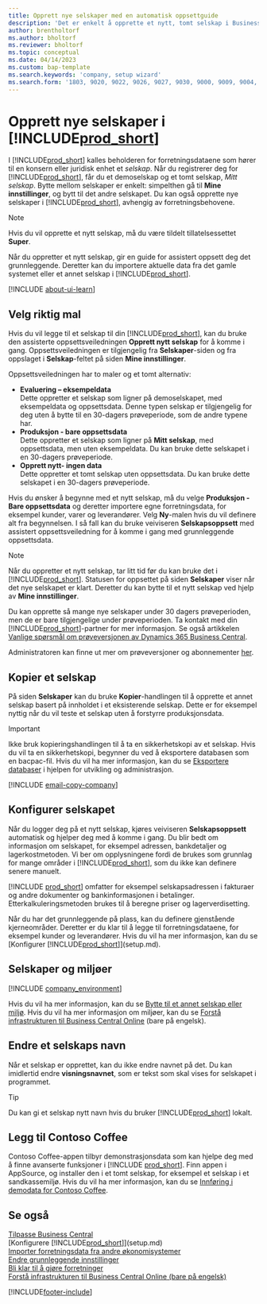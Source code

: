 ```yaml
---
title: Opprett nye selskaper med en automatisk oppsettguide
description: 'Det er enkelt å opprette et nytt, tomt selskap i Business Central. En guide for assistert oppsett hjelper deg gjennom trinnene, og du kan importere forretningsdataene.'
author: brentholtorf
ms.author: bholtorf
ms.reviewer: bholtorf
ms.topic: conceptual
ms.date: 04/14/2023
ms.custom: bap-template
ms.search.keywords: 'company, setup wizard'
ms.search.form: '1803, 9020, 9022, 9026, 9027, 9030, 9000, 9009, 9004, 9005, 9024, 9006, 9007, 9010, 9016, 9017'
---
```

# Opprett nye selskaper i [!INCLUDE[prod_short](includes/prod_short.md)]

I [!INCLUDE[prod_short](includes/prod_short.md)] kalles beholderen for forretningsdataene som hører til en konsern eller juridisk enhet et *selskap*. Når du registrerer deg for [!INCLUDE[prod_short](includes/prod_short.md)], får du et demoselskap og et tomt selskap, *Mitt selskap*. Bytte mellom selskaper er enkelt: simpelthen gå til **Mine innstillinger**, og bytt til det andre selskapet. Du kan også opprette nye selskaper i [!INCLUDE[prod_short](includes/prod_short.md)], avhengig av forretningsbehovene.  

> [!NOTE]
> Hvis du vil opprette et nytt selskap, må du være tildelt tillatelsessettet **Super**.

Når du oppretter et nytt selskap, gir en guide for assistert oppsett deg det grunnleggende. Deretter kan du importere aktuelle data fra det gamle systemet eller et annet selskap i [!INCLUDE[prod_short](includes/prod_short.md)].  

[!INCLUDE [about-ui-learn](includes/about-ui-learn.md)]

## Velg riktig mal

Hvis du vil legge til et selskap til din [!INCLUDE[prod_short](includes/prod_short.md)], kan du bruke den assisterte oppsettsveiledningen **Opprett nytt selskap** for å komme i gang. Oppsettsveiledningen er tilgjengelig fra **Selskaper**-siden og fra oppslaget i **Selskap**-feltet på siden **Mine innstillinger**.  

Oppsettsveiledningen har to maler og et tomt alternativ:

- **Evaluering – eksempeldata**  
    Dette oppretter et selskap som ligner på demoselskapet, med eksempeldata og oppsettsdata. Denne typen selskap er tilgjengelig for deg uten å bytte til en 30-dagers prøveperiode, som de andre typene har.  
- **Produksjon - bare oppsettsdata**  
    Dette oppretter et selskap som ligner på **Mitt selskap**, med oppsettsdata, men uten eksempeldata. Du kan bruke dette selskapet i en 30-dagers prøveperiode.  
- **Opprett nytt- ingen data**  
    Dette oppretter et tomt selskap uten oppsettsdata. Du kan bruke dette selskapet i en 30-dagers prøveperiode.  

Hvis du ønsker å begynne med et nytt selskap, må du velge **Produksjon - Bare oppsettsdata** og deretter importere egne forretningsdata, for eksempel kunder, varer og leverandører. Velg **Ny**-malen hvis du vil definere alt fra begynnelsen. I så fall kan du bruke veiviseren **Selskapsoppsett** med assistert oppsettsveiledning for å komme i gang med grunnleggende oppsettsdata.  

> [!NOTE]  
> Når du oppretter et nytt selskap, tar litt tid før du kan bruke det i [!INCLUDE[prod_short](includes/prod_short.md)]. Statusen for oppsettet på siden **Selskaper** viser når det nye selskapet er klart. Deretter du kan bytte til et nytt selskap ved hjelp av **Mine innstillinger**.  

Du kan opprette så mange nye selskaper under 30 dagers prøveperioden, men de er bare tilgjengelige under prøveperioden. Ta kontakt med din [!INCLUDE[prod_short](includes/prod_short.md)]-partner for mer informasjon. Se også artikkelen [Vanlige spørsmål om prøveversjonen av Dynamics 365 Business Central](trial-faq.md).  

Administratoren kan finne ut mer om prøveversjoner og abonnementer [her](/dynamics365/business-central/dev-itpro/administration/trials-subscriptions).  

## Kopier et selskap

På siden **Selskaper** kan du bruke **Kopier**-handlingen til å opprette et annet selskap basert på innholdet i et eksisterende selskap. Dette er for eksempel nyttig når du vil teste et selskap uten å forstyrre produksjonsdata.

> [!Important]
> Ikke bruk kopieringshandlingen til å ta en sikkerhetskopi av et selskap. Hvis du vil ta en sikkerhetskopi, begynner du ved å eksportere databasen som en bacpac-fil. Hvis du vil ha mer informasjon, kan du se [Eksportere databaser](/dynamics365/business-central/dev-itpro/administration/tenant-admin-center-database-export) i hjelpen for utvikling og administrasjon.

[!INCLUDE [email-copy-company](includes/email-copy-company.md)]

## Konfigurer selskapet

Når du logger deg på et nytt selskap, kjøres veiviseren **Selskapsoppsett** automatisk og hjelper deg med å komme i gang. Du blir bedt om informasjon om selskapet, for eksempel adressen, bankdetaljer og lagerkostmetoden. Vi ber om opplysningene fordi de brukes som grunnlag for mange områder i [!INCLUDE[prod_short](includes/prod_short.md)], som du ikke kan definere senere manuelt.  

[!INCLUDE [prod_short](includes/prod_short.md)] omfatter for eksempel selskapsadressen i fakturaer og andre dokumenter og bankinformasjonen i betalinger. Etterkalkuleringsmetoden brukes til å beregne priser og lagerverdisetting.  

Når du har det grunnleggende på plass, kan du definere gjenstående kjerneområder. Deretter er du klar til å legge til forretningsdataene, for eksempel kunder og leverandører. Hvis du vil ha mer informasjon, kan du se [Konfigurer [!INCLUDE[prod_short](includes/prod_short.md)]](setup.md).  

## Selskaper og miljøer

[!INCLUDE [company_environment](includes/company_environment.md)]

Hvis du vil ha mer informasjon, kan du se [Bytte til et annet selskap eller miljø](ui-organization-switch.md). Hvis du vil ha mer informasjon om miljøer, kan du se [Forstå infrastrukturen til Business Central Online](/dynamics365/business-central/dev-itpro/administration/tenant-environment-topology) (bare på engelsk).  

## Endre et selskaps navn

Når et selskap er opprettet, kan du ikke endre navnet på det. Du kan imidlertid endre **visningsnavnet**, som er tekst som skal vises for selskapet i programmet.  

> [!TIP]
> Du kan gi et selskap nytt navn hvis du bruker [!INCLUDE[prod_short](includes/prod_short.md)] lokalt.

## Legg til Contoso Coffee

Contoso Coffee-appen tilbyr demonstrasjonsdata som kan hjelpe deg med å finne avanserte funksjoner i [!INCLUDE [prod_short](includes/prod_short.md)]. Finn appen i AppSource, og installer den i et tomt selskap, for eksempel et selskap i et sandkassemiljø. Hvis du vil ha mer informasjon, kan du se [Innføring i demodata for Contoso Coffee](contoso-coffee/contoso-coffee-intro.md).  

## Se også

[Tilpasse Business Central](ui-customizing-overview.md)  
[Konfigurere [!INCLUDE[prod_short](includes/prod_short.md)]](setup.md)  
[Importer forretningsdata fra andre økonomisystemer](across-import-data-configuration-packages.md)  
[Endre grunnleggende innstillinger](ui-change-basic-settings.md)  
[Bli klar til å gjøre forretninger](ui-get-ready-business.md)  
[Forstå infrastrukturen til Business Central Online (bare på engelsk)](/dynamics365/business-central/dev-itpro/administration/tenant-environment-topology)  


[!INCLUDE[footer-include](includes/footer-banner.md)]
